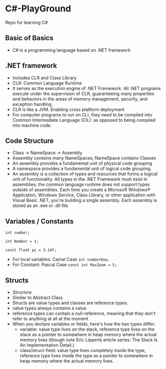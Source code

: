 # C#-PlayGround
Repo for learning C#

## Basic of Basics
- C# is a programming language based on .NET framework

## .NET framework
- Includes CLR and Class Library
- CLR: Common Language Runtime
-  It serves as the execution engine of .NET Framework. All .NET programs execute under the supervision of CLR, 
guaranteeing many properties and behaviors in the areas of memory management, security, and exception handling.
- CLR is like a JVM. Enabling cross platform deployment
- For computer programs to run on CLI, they need to be compiled into Common Intermediate Language (CIL): as opposed to 
being compiled into machine code.

## Code Structure
- Class -> NameSpace -> Assembly
- Assembly contains many NameSpaces; NameSpace contains Classes
- An assembly provides a fundamental unit of physical code grouping
- A namespace provides a fundamental unit of logical code grouping.
- An assembly is a collection of types and resources that forms a logical unit of functionality. 
All types in the .NET Framework must exist in assemblies; 
the common language runtime does not support types outside of assemblies. 
Each time you create a Microsoft Windows® Application, Windows Service, Class Library, or other application with 
Visual Basic .NET, you're building a single assembly. 
Each assembly is stored as an .exe or .dll file.

## Variables / Constants
```
int number;

int Number = 1;

const float pi = 3.14f;

```
- For local variables: Camel Case `int numberOne;`
- For Constant: Pascal Case `const int MaxZoom = 5;`
 
## Structs
- Structure
- Similar to Abstract Class
- Structs are value types and classes are reference types.
- value types always contains a value
- reference types can contain a null-reference, meaning that they don't refer to anything at all at the moment
- When you declare variables or fields, here's how the two types differ:
  - variable: value type lives on the stack, reference type lives on the stack as a pointer to somewhere in heap memory where the actual memory lives (though note Eric Lipperts article series: The Stack Is An Implementation Detail.)
  - class/struct-field: value type lives completely inside the type, reference type lives inside the type as a pointer to somewhere in heap memory where the actual memory lives.